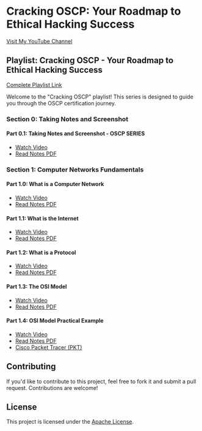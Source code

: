 # Cracking OSCP: Your Roadmap to Ethical Hacking Success

[Visit My YouTube Channel](https://www.youtube.com/@HackProKP)

## Playlist: Cracking OSCP - Your Roadmap to Ethical Hacking Success
[Complete Playlist Link](https://www.youtube.com/watch?v=MvkNbn8i2so&list=PLyrv3TPh3ejYNZipa0OIUvkdjHeUTRJ3J&index=1&t=0s)

Welcome to the "Cracking OSCP" playlist! This series is designed to guide you through the OSCP certification journey.

### Section 0: Taking Notes and Screenshot
#### Part 0.1: Taking Notes and Screenshot - OSCP SERIES

- [Watch Video](https://www.youtube.com/watch?v=MvkNbn8i2so)
- [Read Notes PDF](https://github.com/at0m-b0mb/Cracking-OSCP-Your-Roadmap-to-Ethical-Hacking-Success/blob/main/Video%20Notes/Section%200.%20Taking%20Notes%20and%20Screenshot/Part%200.1%20Taking%20Notes%20and%20Screenshot%20-%20OSCP%20SERIES.pdf)

### Section 1: Computer Networks Fundamentals
#### Part 1.0: What is a Computer Network

- [Watch Video](https://www.youtube.com/watch?v=9LHsVjGe504)
- [Read Notes PDF](https://github.com/at0m-b0mb/Cracking-OSCP-Your-Roadmap-to-Ethical-Hacking-Success/blob/main/Video%20Notes/Section%201.%20Computer%20Networks%20Fundamentals/Part%201.0%20What%20is%20a%20Computer%20Network%20-%20Computer%20Networks%20Fundamentals.pdf)

#### Part 1.1: What is the Internet

- [Watch Video](https://www.youtube.com/watch?v=iV2iCXcB6E8)
- [Read Notes PDF](https://github.com/at0m-b0mb/Cracking-OSCP-Your-Roadmap-to-Ethical-Hacking-Success/blob/main/Video%20Notes/Section%201.%20Computer%20Networks%20Fundamentals/Part%201.1%20What%20is%20the%20Internet%20-%20Computer%20Networks%20Fundamentals.pdf)

#### Part 1.2: What is a Protocol

- [Watch Video](https://www.youtube.com/watch?v=kOGot8npd00)
- [Read Notes PDF](https://github.com/at0m-b0mb/Cracking-OSCP-Your-Roadmap-to-Ethical-Hacking-Success/blob/main/Video%20Notes/Section%201.%20Computer%20Networks%20Fundamentals/Part%201.2%20What%20is%20a%20protocol%20-%20Computer%20Networks%20Fundamentals.pdf)

#### Part 1.3: The OSI Model

- [Watch Video](https://youtu.be/mj1s_CeDwlA)
- [Read Notes PDF](https://github.com/at0m-b0mb/Cracking-OSCP-Your-Roadmap-to-Ethical-Hacking-Success/blob/main/Video%20Notes/Section%201.%20Computer%20Networks%20Fundamentals/Part%201.3%20The%20OSI%20model%20-%20Computer%20Networks%20Fundamentals.pdf)

#### Part 1.4: OSI Model Practical Example

- [Watch Video](link_to_youtube_video)
- [Read Notes PDF](Link_to_pdf)
- [Cisco Packet Tracer (PKT)](https://github.com/at0m-b0mb/Cracking-OSCP-Your-Roadmap-to-Ethical-Hacking-Success/blob/main/Resources/Cisco%20Packet%20Tracer/Part%201.4%20OSI%20Model%20Practical%20Example%20-%20Computer%20Networks%20Fundamentals.pkt)

## Contributing
If you'd like to contribute to this project, feel free to fork it and submit a pull request. Contributions are welcome!

## License
This project is licensed under the [Apache License](LICENSE).
